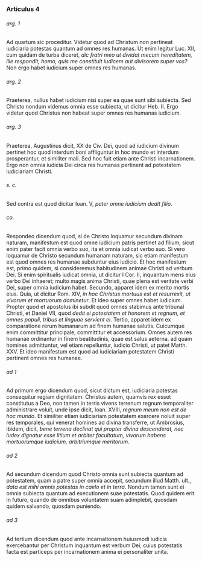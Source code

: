### Articulus 4

###### arg. 1
Ad quartum sic proceditur. Videtur quod ad Christum non pertineat iudiciaria potestas quantum ad omnes res humanas. Ut enim legitur Luc. XII, cum quidam de turba diceret, *dic fratri meo ut dividat mecum hereditatem, ille respondit, homo, quis me constituit iudicem aut divisorem super vos?* Non ergo habet iudicium super omnes res humanas.

###### arg. 2
Praeterea, nullus habet iudicium nisi super ea quae sunt sibi subiecta. Sed Christo nondum videmus omnia esse subiecta, ut dicitur Heb. II. Ergo videtur quod Christus non habeat super omnes res humanas iudicium.

###### arg. 3
Praeterea, Augustinus dicit, XX de Civ. Dei, quod ad iudicium divinum pertinet hoc quod interdum boni affliguntur in hoc mundo et interdum prosperantur, et similiter mali. Sed hoc fuit etiam ante Christi incarnationem. Ergo non omnia iudicia Dei circa res humanas pertinent ad potestatem iudiciariam Christi.

###### s. c.
Sed contra est quod dicitur Ioan. V, *pater omne iudicium dedit filio*.

###### co.
Respondeo dicendum quod, si de Christo loquamur secundum divinam naturam, manifestum est quod omne iudicium patris pertinet ad filium, sicut enim pater facit omnia verbo suo, ita et omnia iudicat verbo suo. Si vero loquamur de Christo secundum humanam naturam, sic etiam manifestum est quod omnes res humanae subduntur eius iudicio. Et hoc manifestum est, primo quidem, si consideremus habitudinem animae Christi ad verbum Dei. Si enim spiritualis iudicat omnia, ut dicitur I Cor. II, inquantum mens eius verbo Dei inhaeret; multo magis anima Christi, quae plena est veritate verbi Dei, super omnia iudicium habet. Secundo, apparet idem ex merito mortis eius. Quia, ut dicitur Rom. XIV, *in hoc Christus mortuus est et resurrexit, ut vivorum et mortuorum dominetur*. Et ideo super omnes habet iudicium. Propter quod et apostolus ibi subdit quod omnes stabimus ante tribunal Christi, et Daniel VII, quod *dedit ei potestatem et honorem et regnum, et omnes populi, tribus et linguae servient ei*. Tertio, apparet idem ex comparatione rerum humanarum ad finem humanae salutis. Cuicumque enim committitur principale, committitur et accessorium. Omnes autem res humanae ordinantur in finem beatitudinis, quae est salus aeterna, ad quam homines admittuntur, vel etiam repelluntur, iudicio Christi, ut patet Matth. XXV. Et ideo manifestum est quod ad iudiciariam potestatem Christi pertinent omnes res humanae.

###### ad 1
Ad primum ergo dicendum quod, sicut dictum est, iudiciaria potestas consequitur regiam dignitatem. Christus autem, quamvis rex esset constitutus a Deo, non tamen in terris vivens terrenum regnum temporaliter administrare voluit, unde ipse dicit, Ioan. XVIII, *regnum meum non est de hoc mundo*. Et similiter etiam iudiciariam potestatem exercere noluit super res temporales, qui venerat homines ad divina transferre, ut Ambrosius, ibidem, dicit, *bene terrena declinat qui propter divina descenderat, nec iudex dignatur esse litium et arbiter facultatum, vivorum habens mortuorumque iudicium, arbitriumque meritorum*.

###### ad 2
Ad secundum dicendum quod Christo omnia sunt subiecta quantum ad potestatem, quam a patre super omnia accepit, secundum illud Matth. ult., *data est mihi omnis potestas in caelo et in terra*. Nondum tamen sunt ei omnia subiecta quantum ad executionem suae potestatis. Quod quidem erit in futuro, quando de omnibus voluntatem suam adimplebit, quosdam quidem salvando, quosdam puniendo.

###### ad 3
Ad tertium dicendum quod ante incarnationem huiusmodi iudicia exercebantur per Christum inquantum est verbum Dei, cuius potestatis facta est particeps per incarnationem anima ei personaliter unita.

